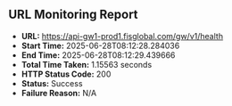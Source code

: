 ## URL Monitoring Report

- **URL:** https://api-gw1-prod1.fisglobal.com/gw/v1/health
- **Start Time:** 2025-06-28T08:12:28.284036
- **End Time:** 2025-06-28T08:12:29.439666
- **Total Time Taken:** 1.15563 seconds
- **HTTP Status Code:** 200
- **Status:** Success
- **Failure Reason:** N/A
